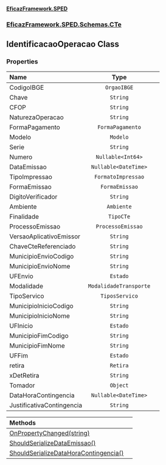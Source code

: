 #### [EficazFramework.SPED](EficazFrameworkSPED.md 'EficazFramework SPED')
### [EficazFramework.SPED.Schemas.CTe](EficazFramework.SPED.Schemas.CTe.md 'EficazFramework.SPED.Schemas.CTe')

## IdentificacaoOperacao Class
### Properties

| Name | Type | |
| :--- | :---: | :--- |
| CodigoIBGE | `OrgaoIBGE` |  |
| Chave | `String` |  |
| CFOP | `String` |  |
| NaturezaOperacao | `String` |  |
| FormaPagamento | `FormaPagamento` |  |
| Modelo | `Modelo` |  |
| Serie | `String` |  |
| Numero | `Nullable<Int64>` |  |
| DataEmissao | `Nullable<DateTime>` |  |
| TipoImpressao | `FormatoImpressao` |  |
| FormaEmissao | `FormaEmissao` |  |
| DigitoVerificador | `String` |  |
| Ambiente | `Ambiente` |  |
| Finalidade | `TipoCTe` |  |
| ProcessoEmissao | `ProcessoEmissao` |  |
| VersaoAplicativoEmissor | `String` |  |
| ChaveCteReferenciado | `String` |  |
| MunicipioEnvioCodigo | `String` |  |
| MunicipioEnvioNome | `String` |  |
| UFEnvio | `Estado` |  |
| Modalidade | `ModalidadeTransporte` |  |
| TipoServico | `TiposServico` |  |
| MunicipioInicioCodigo | `String` |  |
| MunicipioInicioNome | `String` |  |
| UFInicio | `Estado` |  |
| MunicipioFimCodigo | `String` |  |
| MunicipioFimNome | `String` |  |
| UFFim | `Estado` |  |
| retira | `Retira` |  |
| xDetRetira | `String` |  |
| Tomador | `Object` |  |
| DataHoraContingencia | `Nullable<DateTime>` |  |
| JustificativaContingencia | `String` |  |

| Methods | |
| :--- | :--- |
| [OnPropertyChanged(string)](EficazFramework.SPED.Schemas.CTe/IdentificacaoOperacao/OnPropertyChanged(string).md 'EficazFramework.SPED.Schemas.CTe.IdentificacaoOperacao.OnPropertyChanged(string)') | |
| [ShouldSerializeDataEmissao()](EficazFramework.SPED.Schemas.CTe/IdentificacaoOperacao/ShouldSerializeDataEmissao().md 'EficazFramework.SPED.Schemas.CTe.IdentificacaoOperacao.ShouldSerializeDataEmissao()') | |
| [ShouldSerializeDataHoraContingencia()](EficazFramework.SPED.Schemas.CTe/IdentificacaoOperacao/ShouldSerializeDataHoraContingencia().md 'EficazFramework.SPED.Schemas.CTe.IdentificacaoOperacao.ShouldSerializeDataHoraContingencia()') | |
